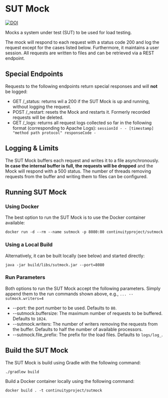 # SUT Mock
[![DOI](https://zenodo.org/badge/DOI/10.5281/zenodo.3966903.svg)](https://doi.org/10.5281/zenodo.3966903)

Mocks a system under test (SUT) to be used for load testing.

The mock will respond to each request with a status code 200 and log the request except for the cases listed below.
Furthermore, it maintains a user session. All requests are written to files and can be retrieved via a REST endpoint.

## Special Endpoints

Requests to the following endpoints return special responses and will **not** be logged:

* GET /_status: returns wil a 200 if the SUT Mock is up and running, without logging the request.
* POST /_restart: resets the Mock and restarts it. Formerly recorded requests will be deleted.
* GET /_logs: returns all request logs collected so far in the following format (corresponding to Apache Logs): ```sessionId - - [timestamp] "method path protocol" responseCode -```

## Logging & Limits

The SUT Mock buffers each request and writes it to a file asynchronously.
**In case the internal buffer is full, the requests will be dropped** and the Mock will respond with a 500 status.
The number of threads removing requests from the buffer and writing them to files can be configured.

## Running SUT Mock

### Using Docker

The best option to run the SUT Mock is to use the Docker container available:

```
docker run -d --rm --name sutmock -p 8080:80 continuityproject/sutmock
```

### Using a Local Build

Alternatively, it can be built locally (see below) and started directly:

```
java -jar build/libs/sutmock.jar --port=8080
```

### Run Parameters

Both options to run the SUT Mock accept the following parameters.
Simply append them to the run commands shown above, e.g., ```... --sutmock.writers=4```

* --port: the port number to be used. Defaults to ```80```.
* --sutmock.buffersize: The maximum number of requests to be buffered. Defaults to ```1024```.
* --sutmock.writers: The number of writers removing the requests from the buffer. Defaults to half the number of available processors.
* --sutmock.file_prefix: The prefix for the load files. Defaults to ```logs/log_```.

## Build the SUT Mock

The SUT Mock is build using Gradle with the following command:

```
./gradlew build
```

Build a Docker container locally using the following command:

```
docker build . -t continuityproject/sutmock
```
